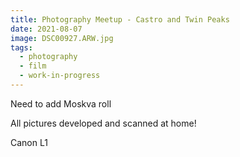 ```yaml
---
title: Photography Meetup - Castro and Twin Peaks
date: 2021-08-07
image: DSC00927.ARW.jpg
tags:
  - photography
  - film
  - work-in-progress
---
```


Need to add Moskva roll

All pictures developed and scanned at home!

<v-img src="DSC00809.ARW.jpg" alt="bar" :dirp="dir"></v-img>
<v-img src="DSC00930.ARW.jpg" alt="bar" :dirp="dir"></v-img>
<v-img src="DSC00933.ARW.jpg" alt="bar" :dirp="dir"></v-img>
<v-img src="DSC00932.ARW.jpg" alt="bar" :dirp="dir"></v-img>
<v-img src="DSC00788.ARW.jpg" alt="bar" :dirp="dir"></v-img>
<v-img src="DSC00927.ARW.jpg" alt="bar" :dirp="dir"></v-img>

<v-img src="DSC00920.ARW.jpg" alt="bar" :dirp="dir"></v-img>
<v-img src="DSC00921.ARW.jpg" alt="bar" :dirp="dir"></v-img>

<!--<v-img src="DSC00810.ARW.jpg" alt="bar" :dirp="dir"></v-img>-->
<v-img src="DSC00915.ARW.jpg" alt="bar" :dirp="dir"></v-img>
<v-img src="DSC00805.ARW.jpg" alt="bar" :dirp="dir"></v-img>
<v-img src="DSC00922.ARW.jpg" alt="bar" :dirp="dir"></v-img>
<v-img src="DSC00806.ARW.jpg" alt="bar" :dirp="dir"></v-img>
<!--<v-img src="DSC00803.ARW.jpg" alt="bar" :dirp="dir"></v-img>-->
<v-img src="DSC00804.ARW.jpg" alt="bar" :dirp="dir"></v-img>
<v-img src="DSC00789.ARW.jpg" alt="bar" :dirp="dir"></v-img>
<v-img src="DSC00797.ARW.jpg" alt="bar" :dirp="dir"></v-img>



Canon L1


